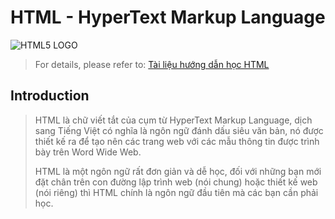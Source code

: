 # HTML - HyperText Markup Language

![HTML5 LOGO](https://upload.wikimedia.org/wikipedia/commons/thumb/6/61/HTML5_logo_and_wordmark.svg/240px-HTML5_logo_and_wordmark.svg.png)

> For details, please refer to: [Tài liệu hướng dẫn học HTML](https://webcoban.vn/html/tai-lieu-hoc-html)

## Introduction

> HTML là chữ viết tắt của cụm từ HyperText Markup Language, dịch sang Tiếng Việt có nghĩa là ngôn ngữ đánh dấu siêu văn bản, nó được thiết kế ra để tạo nên các trang web với các mẫu thông tin được trình bày trên Word Wide Web.
>
> HTML là một ngôn ngữ rất đơn giản và dễ học, đối với những bạn mới đặt chân trên con đường lập trình web (nói chung) hoặc thiết kế web (nói riêng) thì HTML chính là ngôn ngữ đầu tiên mà các bạn cần phải học.
